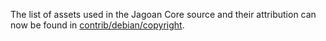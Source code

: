 The list of assets used in the Jagoan Core source and their attribution can now be found in [contrib/debian/copyright](../contrib/debian/copyright).
